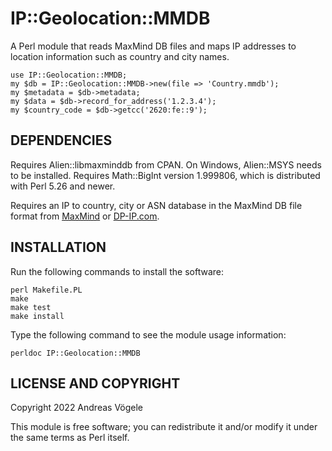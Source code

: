 # IP::Geolocation::MMDB

A Perl module that reads MaxMind DB files and maps IP addresses to location
information such as country and city names.

    use IP::Geolocation::MMDB;
    my $db = IP::Geolocation::MMDB->new(file => 'Country.mmdb');
    my $metadata = $db->metadata;
    my $data = $db->record_for_address('1.2.3.4');
    my $country_code = $db->getcc('2620:fe::9');

## DEPENDENCIES

Requires Alien::libmaxminddb from CPAN.  On Windows, Alien::MSYS needs to be
installed.  Requires Math::BigInt version 1.999806, which is distributed with
Perl 5.26 and newer.

Requires an IP to country, city or ASN database in the MaxMind DB file format
from [MaxMind](https://www.maxmind.com/) or [DP-IP.com](https://db-ip.com/).

## INSTALLATION

Run the following commands to install the software:

    perl Makefile.PL
    make
    make test
    make install

Type the following command to see the module usage information:

    perldoc IP::Geolocation::MMDB

## LICENSE AND COPYRIGHT

Copyright 2022 Andreas Vögele

This module is free software; you can redistribute it and/or modify it under
the same terms as Perl itself.
